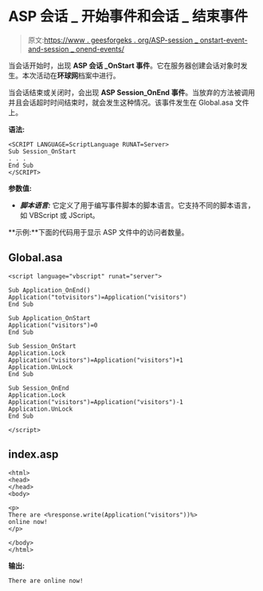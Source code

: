 # ASP 会话 _ 开始事件和会话 _ 结束事件

> 原文:[https://www . geesforgeks . org/ASP-session _ onstart-event-and-session _ onend-events/](https://www.geeksforgeeks.org/asp-session_onstart-event-and-session_onend-events/)

当会话开始时，出现 **ASP 会话 _OnStart 事件**。它在服务器创建会话对象时发生。本次活动在**环球网**档案中进行。

当会话结束或关闭时，会出现 **ASP Session_OnEnd 事件**。当放弃的方法被调用并且会话超时时间结束时，就会发生这种情况。该事件发生在 Global.asa 文件上。

**语法:**

```
<SCRIPT LANGUAGE=ScriptLanguage RUNAT=Server>
Sub Session_OnStart
. . .  
End Sub
</SCRIPT>
```

**参数值:**

*   ***脚本语言:*** 它定义了用于编写事件脚本的脚本语言。它支持不同的脚本语言，如 VBScript 或 JScript。

**示例:**下面的代码用于显示 ASP 文件中的访问者数量。

## Global.asa

```
<script language="vbscript" runat="server">

Sub Application_OnEnd()
Application("totvisitors")=Application("visitors")
End Sub

Sub Application_OnStart
Application("visitors")=0
End Sub

Sub Session_OnStart
Application.Lock
Application("visitors")=Application("visitors")+1
Application.UnLock
End Sub

Sub Session_OnEnd
Application.Lock
Application("visitors")=Application("visitors")-1
Application.UnLock
End Sub

</script>
```

## index.asp

```
<html>
<head>
</head>
<body>

<p>
There are <%response.write(Application("visitors"))%>
online now!
</p>

</body>
</html>
```

**输出:**

```
There are online now!
```